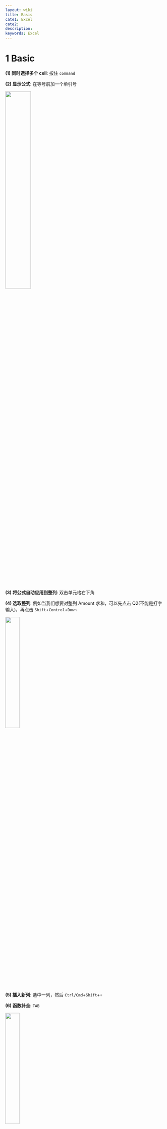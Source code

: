 ```yaml
---
layout: wiki
title: Basis
cate1: Excel
cate2:
description: 
keywords: Excel
---
```


# 1 Basic
**(1) 同时选择多个 cell**: 按住 `command`

**(2) 显示公式**: 在等号前加一个单引号

<img src="/images/2022-06/Snipaste_2022-06-02_15-32-08.png"  width="40%">

**(3) 将公式自动应用到整列**: 双击单元格右下角

**(4) 选取整列**: 例如当我们想要对整列 Amount 求和，可以先点击 Q2(不能是打字输入)，再点击 `Shift`+`Control`+`Down`

<img src="/images/2022-06/Snipaste_2022-06-03_09-28-52.png"  width="30%">

**(5) 插入新列**: 选中一列，然后 `Ctrl/Cmd`+`Shift`+`+`

**(6) 函数补全**: `TAB`

<img src="/images/2022-06/Snipaste_2022-06-03_14-57-49.png"  width="30%">



# 2 Named Ranges
`Named Range` 一般用于定位一些重要数据或是定值，同时方便其调用
## 2.1 Define
三种创建方式:
**(1) 修改 Name Box**
例如，把红框内的 "N2" 改名为 "Penalty_Rate"

<img src="/images/2022-06/Snipaste_2022-06-03_20-18-05.png"  width="70%">
- 可以通过点击红框右侧的箭头快速定位
- 之后在调用 N2 的时候可以直接输入 Penalty_Rate

<img src="/images/2022-06/Snipaste_2022-06-03_20-21-13.png"  width="70%">

**(2) Define Name**
`Ctrl+Shift+Down` 选中一整列，点击 `Define Names` 然后可以在弹窗中改名或者修改这个名字应用的范围（Sheet or Workbook）

<img src="/images/2022-06/Snipaste_2022-06-03_21-20-04.png"  width="70%">

**(3) Create from Selection**
先选中所有目标 headers，全选这些列之后点击 `Create from Selection` 然后在弹窗中选择以首行内容作为名字

<img src="/images/2022-06/Snipaste_2022-06-03_21-24-54.png"  width="70%">



## 2.2 Manage
方便地新建、编辑、删除 `Name`

<img src="/images/2022-06/Snipaste_2022-06-03_21-33-35.png"  width="70%">



## 2.3 Calculations
可以通过 `Name Manager` 创建常量

```cs
COUNTIFS(Country, "China")       // 查看名为 Location 的组里有多少个为 China
SUMIFS(Salary, Country, "China") // 查看住在中国的人的总薪水
AVERAGEIFS() MINIFS() MAXIFS()   // 同理
```



### 2.4 Data Validation
为了实现如下效果

<img src="/images/2022-06/Snipaste_2022-06-04_09-06-45.png"  width="70%">

需要如下步骤
1. 把这两个地名设置为一个名为 `Locations` 的 Named Range
2. 选中 cell K2, 点击 `Data`$\to$`Data Validation`
3. 在弹窗中修改 `Allow` 为 List, 点击 `Source` 框
4. 点击 `Formulas`$\to$`Use in Formula`$\to$`Locations`

<img src="/images/2022-06/Snipaste_2022-06-04_09-04-33.png"  width="70%">

<img src="/images/2022-06/Snipaste_2022-06-04_09-07-39.png"  width="50%">

> *Problem*: 上述方案存在一个问题，即在第一步设置的 `Locations` 是<span style="background-color: yellow; color: black;">指定的，只包含两个城市</span>。而我们希望，当继续在下方单元格填入城市名时，也能被自动纳入

<img src="/images/2022-06/Snipaste_2022-06-04_09-19-52.png"  width="50%">

步骤如下:
1. 在 `Name Manager` 中选择编辑 `Locations`
2. 在弹窗中输入以下表达式：

```cs
// COUNTA: 统计指定范围内非空单元格的个数
// OFFSET: 返回一个 range，范围是以 A8 为 reference_cell, 
//         横向纵向偏移0格（也就是还是自身），
//         从偏移后的单元格开始往下公 COUNTA(...) 个
=OFFSET('Recon Analysis'!$A$8, 0, 0, 
    COUNTA('Recon Analysis'!$A$8:$A$18)
)
```



---



# 3 Functions
## 3.1 Text
> **Combine**

`CONCAT()` `&` `TEXTJOIN()`

<img src="/images/2022-06/Snipaste_2022-06-02_16-01-03.png"  width="35%">

> **Split**

`LEFT()` `RIGHT()` `MID()`

<img src="/images/2022-06/Snipaste_2022-06-02_16-07-57.png"  width="60%">

*Problem*: 如果想要提取多个时间的完整的月份，由于不同月份的单词长度可能不同，因此无法直接用以上简单形式实现
- `FIND()`

例如对于以下情况，`FIND("-",B15,6)` 指的是从目标 cell 的第 `6` 个字符开始，寻找下一个 `"-"` 的位置。因此只要再减去六，就可以得到两个横杠之间的单词长度

<img src="/images/2022-06/Snipaste_2022-06-02_16-18-35.png"  width="60%">

- `LEN()`

思路类似，因为所有时间的月份的前后长度都一样

<img src="/images/2022-06/Snipaste_2022-06-02_16-26-57.png"  width="45%">

> **Convert**

```cs
VALUE(cell) // convert text to value
```
> **Clean**

```cs
CLEAN(cell) // 清除单元格内的一些非ascii字符
TRIM(cell)  // 清除前后空格，以及中间多余的空格（例如单词之间空了多个空格）
```
> **Change case 大小写**

```cs
UPPER(cell)
LOWER(cell)
PROPER(cell)  // 首字母大写
```
> **Replace characters**

```cs
SUBSTITUTE(cell, old_txt, new_txt, [order])`
```
例如 `SUBSTITUTE(cell,"|"," ",2)` 表示把单元格内的第二个 "|" 替换成 “ ”

*Problem*: 想要完成如下转换，注意字符 "S" 与 "7" 之间存在一个奇怪的符号（不是空格，无法用 `TRIM()`） 
|Init|After|
|-|-|
|S 7|7|

此时需要通过两层替换, 内层替换掉"S", 外层替换掉那个奇怪符号

```cs
SUBSTITUTE(SUBSTITUTE(cell,"S",""), MID(cell,2,1), "")
```



## 3.2 Date & Time
> **Get time**

```cs
/*** Generate date ***/
DATE(2022,6,3)

/*** Current time ***/
NOW()   // 2022/6/3 10:19
TODAY() // 2022/6/3

/*** Get time ***/
// Assume date_cell = 2022-06-03
DAY(date_cell)   // 3
MONTH(date_cell) // 6
YEAR(date_cell)  // 2022

TEXT(date_cell, [format_text]) // datetime to year/month/day
```

|format_text|result|
|-|-|
|"D" "DD" "DDD" "DDDD"|3, 03, Fri, Friday|
|"M" "MM" "MMM" "MMMM"|6, 06, Jun, June|
|"YY" "YYYY"| 22, 2022|
|"DDD/M/YYYY"| Fri/6/2022|

> **Calculations**

日期可以和数字相互转换，日期+1就代表经过了一天，数字1表示时间1900-01-01

```cs
YEARFRAC(start_date, end_date)    // 两个日期之间差了几年（会有小数）
DAYS(end_date, start_date)        // = end_date - start_date
WORKDAY(start_date, num)          // 返回 start_date 后第 num 个工作日的日期
    WORKDAY.INTL(start_date, num, [weekend], [holidays])
    // 自定义休息日，例如 "0100000" 表示一周只在周二休息一天
    // 自定义假期，可以写 DATE(y,m,d)，也可以框选一堆日期
NETWORKDAYS(start_date, end_date) // 返回期间的工作日天数（左右都包括）
    NETWORKDAYS.INTL(...)
```

```cs
// 返回这个月的最后一天（如果是-1就是上个月，1下个月，其他同理）
EOMONTH("03/06/2022", 0) // 30/06/2022
// 增减月份
EODATE("03/06/2022", 1)  // 03/07/2022
```



## 3.3 Math

```cs
ROUNDDOWN(value_cell, 0) // 向下取整，如果是 1 就表示取一位小数
```



## 3.4 Statistical

```cs
COUNTA(range)  // 统计非空单元格个数
RAND()         // 0-1 随机数
LOG(n,i)       // $\log_in$
AVERAGE(A1:A5) // 均值

/*** 线性回归 ***/
SLOPE(ys, xs)          // 斜率
INTERCEPT(ys, xs)      // 截距
CORREL(array1, array2) // 协方差系数
RSQ(ys, xs)            // R-squared
```



## 3.5 Logic
> **IF**

```cs
IF(logic_expr, [value_if_true], [value_if_flase])
```
- `logic_expr` 为逻辑表达式，包含 `>,>=.=,<,<=,<>`

例如: 
- 想要显示付款日期是否超过了截止日期，可以新建一列并填入以下第一行公式
- 想要进一步显示过期了几天，可以再新建一列并填入以下第二行公式

```cs
=IF([@[Payment Date]]>[@[Due Date]],"Yes","")
=IF([@[Over Due]]="",0,NETWORKDAYS([@[Due Date]],[@[Payment Date]],Holidays))
```
> **AND & OR**

```cs
AND(logic_expr1, logic_expr2, [...])
OR(logic_expr1, logic_expr2, [...])
```
与或函数只能返回 TRUE/FLASE，如果想要返回其他值，只需在外边套一个 `IF(AND(...),"Yes","No")`



## 3.6 Lookup
**(1) VLOOKUP**

```cs
VLOOKUP(value, table/array, col_index, [approximate_match])
// 要查找的值, 查找区域, 要返回的结果在查找区域的第几列, 精确匹配或近似匹配
```
- <span style="background-color: yellow; color: black;">要查找的值必须包含于查找区域的首列，首列必须升序排列</span>
- 精确匹配 0/FALSE; 近似匹配 1/TRUE
- 近似匹配是向下近似，例如下图中 9 匹配 5

例如根据表格查找对应的罚款金额:
<img src="/images/2022-06/Snipaste_2022-06-04_22-12-10.png"  width="70%">

*Application*: 使用 `VLOOPUP()` 检查两张表中的数据是否匹配

例如，要检查以下两表中同一个 Payment Ref 是否都对应一样的 Amount
- `表1 = [Doc No., Payment Ref, Amount]`
- `表2 = [Payment Ref, Amount]`

```cs
// 在表1的右侧新建一列
=[@[$ Amount]] - VLOOKUP([@[Payment Ref]], tbl_2, 2, 0)

// 在表2的右侧新建一列
// 首先需要把表1的两列设为 Named Ranges
=[@[$ Amount]] - XLOOKUP([@[Payment Ref]], Payment_Ref, Amount, 0)
```
**(2) XLOOKUP**

```cs
XLOOKUP(lookup_value, lookup_array, return_array, [if_not_found], [match_mode], [search_mode])
```
`XLOOKUP()` 的优点
- 更灵活，`VLOOKUP()` 中的 table/array 以及 col_index 相当于限定死了 lookup_array 只能是指定表格的第一列，并且 return_array 只能是在同一个表格中。而 `XLOOKUP()` 没有限制，可以指定任意 Named Range 为 lookup/return_array
- 可以指定 if_not_found 的值
- 甚至可以指定搜索方式（顺序查找、二分查找）

**(3) INDEX & MATCH**
> 单维度匹配 

例如，想要实现以下效果：在红框1中选择国家，红框2能够自动显示其人口
<img src="/images/2022-06/Snipaste_2022-06-05_09-47-09.png"  width="`00%">

```cs
INDEX(array, row_num, [col_num])
// INDEX(Population, 2) 返回 Albania 的人口 2,880,917

MATCH(lookup_value, lookup_array, [approximate_match])
// MATCH(A2, Country, 0) 返回 3 (Algeria 在 Country(Named Range) 中的排序)
```
因此最终，在红框2中输入以下公式

```cs
=INDEX(Population, MATCH(A2, Country, 0))
```
> 双维度匹配

更进一步的，想要实现以下效果：在红框1中选择国家，红框2中选择属性 Capital/Currency/...，红框3能自动显示其属性值
<img src="/images/2022-06/Snipaste_2022-06-05_09-59-31.png"  width="100%">

<img src="/images/2022-06/Snipaste_2022-06-05_10-06-23.png"  width="100%">



---



# 4 Table
## 4.1 Create
菜单栏 `Insert`$\to$`Tables`$\to$`Table` (<span style="background-color: yellow; color: black;">Shortcut `Ctrl+T`</span>)

创建完后一般先 Rename
<img src="/images/2022-06/Snipaste_2022-06-04_11-18-20.png"  width="100%">

如果要取消创建，首先将 `Style` 修改为 Light空，再点击 `Convert to Range`
<img src="/images/2022-06/Snipaste_2022-06-04_11-22-33.png"  width="100%">



## 4.2 Customise
勾选 `Total Rows`，表格的底部就会自动增加一行 Total 行，接着可以选择统计方式
<img src="/images/2022-06/Snipaste_2022-06-04_11-50-23.png"  width="70%">

调整列位置: 将鼠标悬浮于 Header 的上方横线，此时会出现一个黑色的向下箭头。点一下选中整行数据，再点一下就会包括 Header，此时即可拖动来调整该列的位置。行同理



## 4.3 Sort & Filter
LINKs Back:
[WIKI: Excel PivotTable ##Filter](./excel-pivotTable.md#filter)


**(1) Simple sort** 直接点击 Header 右侧的箭头                       

**(2) Complex sort** 实现嵌套排序，例如

<img src="/images/2022-06/Snipaste_2022-06-04_14-50-54.png"  width="70%">

**(3) Filter** 点击 Header 右侧的箭头
- 可以直接通过勾选进行筛选
- 数字类型的数据，点击 `Number Filters` 进行筛选（限定范围，top10，高于或低于平均，>/=/<，...）
- 时间类型的数据，点击 `Date Filters`（After/Before centain day, ...）
- 文本类型的数据，点击 `Label Filters`

清除所有的 Filter: 菜单栏 `Data`$\to$`Sort & Filter`$\to$`Clear`

**(4) Slicer**: 图形化显示 Filter，非常简洁高效

在弹窗中勾选想要插入的 Filter
<img src="/images/2022-06/Snipaste_2022-06-04_15-03-37.png"  width="70%">

然后就会出现两个非常酷的小窗口，直接点击其中的元素便能实现筛选
<img src="/images/2022-06/Snipaste_2022-06-04_15-05-32.png"  width="70%">



## 4.4 Calculations (& Structured References)
**(1) 表格运算**

```cs
ROWS(table_name)                               // 表格包含的数据行数
AVERAGEIFS(table_name[Salary],Country,"China") // 统计某个国家的平均收入
```
**(2) 列求和** 先将鼠标悬浮于 Amount 的上方横线，再点击出现的一个黑色的向下箭头。此时 `SUM()` 中出现的字段称为 **Structured Reference**

<img src="/images/2022-06/Snipaste_2022-06-04_15-20-55.png"  width="70%">

**(3) 列之间的运算** 计算两个日期之间的差值: 直接如下图点两下，按回车之后便会自动生成一整列，再给新生成的列改个名即可

<img src="/images/2022-06/Snipaste_2022-06-04_15-30-04.png"  width="70%">

<img src="/images/2022-06/Snipaste_2022-06-04_15-31-32.png"  width="50%">



## 4.5 Automation
使用 Table 的优点:
- 即使把当前所有数据都删除了（Headers 还在），各个列之间的关系仍然存在（包括 Named Ranges），只要填入新数据就可以自动完成所有的计算与统计
- 更新 Table 的同时会更新其包含的 Named Ranges, Data Validation



---



# Other
Solver
1000本金7%年化，几年后会增值到5000？
<img src="/images/2022-04/Snipaste_2022-04-30_10-57-59.png"  width="100%">



